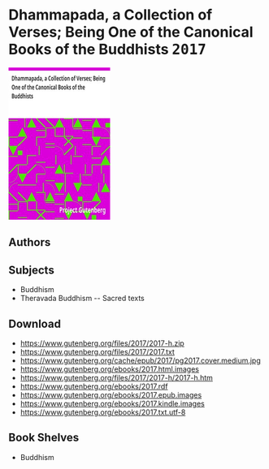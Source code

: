 # Dhammapada, a Collection of Verses; Being One of the Canonical Books of the Buddhists <kbd>2017</kbd>

![](./cover.medium.jpg "")

## Authors



## Subjects


 - Buddhism
 - Theravada Buddhism -- Sacred texts

## Download


 - https://www.gutenberg.org/files/2017/2017-h.zip
 - https://www.gutenberg.org/files/2017/2017.txt
 - https://www.gutenberg.org/cache/epub/2017/pg2017.cover.medium.jpg
 - https://www.gutenberg.org/ebooks/2017.html.images
 - https://www.gutenberg.org/files/2017/2017-h/2017-h.htm
 - https://www.gutenberg.org/ebooks/2017.rdf
 - https://www.gutenberg.org/ebooks/2017.epub.images
 - https://www.gutenberg.org/ebooks/2017.kindle.images
 - https://www.gutenberg.org/ebooks/2017.txt.utf-8

## Book Shelves


 - Buddhism
